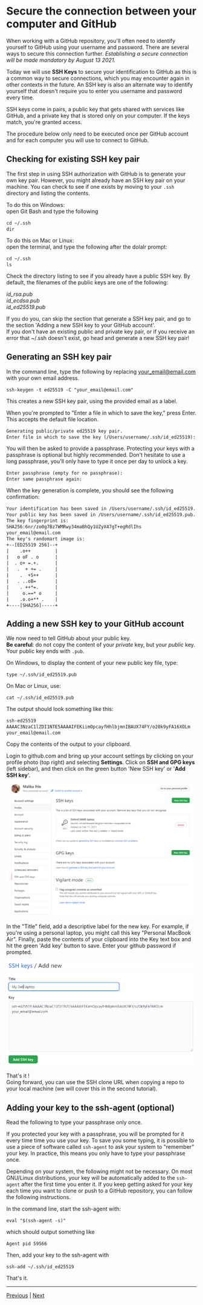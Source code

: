 # Secure the connection between your computer and GitHub

When working with a GitHub repository, you'll often need to identify yourself to GitHub using your username and password. There are several ways to secure this connection further. *Establishing a secure connection will be made mandatory by August 13 2021.* 

Today we will use **SSH Keys** to secure your identification to GitHub as this is a common way to secure connections, which you may encounter again in other contexts in the future. An SSH key is also an alternate way to identify yourself that doesn't require you to enter you username and password every time.

SSH keys come in pairs, a public key that gets shared with services like GitHub, and a private key that is stored only on your computer. If the keys match, you're granted access.

The procedure below only need to be executed once per GitHub account and for each computer you will use to connect to GitHub.

## Checking for existing SSH key pair
The first step in using SSH authorization with GitHub is to generate your own key pair. 
However, you might already have an SSH key pair on your machine. You can check to see if one exists by moving to your `.ssh` directory and listing the contents.

To do this on Windows:  
open Git Bash and type the following  
```
cd ~/.ssh
dir
```
  
To do this on Mac or Linux:  
open the terminal, and type the following after the dolalr prompt:  
```
cd ~/.ssh
ls
```

Check the directory listing to see if you already have a public SSH key. By default, the filenames of the public keys are one of the following:

*id_rsa.pub*  
*id_ecdsa.pub*  
*id_ed25519.pub*  

If you do you, can skip the section that generate a SSH key pair, and go to the section 'Adding a new SSH key to your GitHub account'.  
If you don't have an existing public and private key pair, or if you receive an error that ~/.ssh doesn't exist, go head and generate a new SSH key pair!

## Generating an SSH key pair

In the command line, type the following by replacing your_email@email.com with your own email address.

```
ssh-keygen -t ed25519 -C "your_email@email.com"
```

This creates a new SSH key pair, using the provided email as a label.

When you're prompted to "Enter a file in which to save the key," press Enter. This accepts the default file location.

```
Generating public/private ed25519 key pair.  
Enter file in which to save the key (/Users/username/.ssh/id_ed25519):  
```

You will then be asked to provide a passphrase. Protecting your keys with a passphrase is optional but highly recommended. Don't hesitate to use a long passphrase, you'll only have to type it once per day to unlock a key.

```
Enter passphrase (empty for no passphrase):  
Enter same passphrase again:
```

When the key generation is complete, you should see the following confirmation:

```
Your identification has been saved in /Users/username/.ssh/id_ed25519.
Your public key has been saved in /Users/username/.ssh/id_ed25519.pub.
The key fingerprint is:
SHA256:6nr/zo0g7Bz7WMRwy34maBhQy1UZyX47gT+egRdlIhs your_email@email.com
The key's randomart image is:
+--[ED25519 256]--+
|    .o++         |
|   o oF . o      |
|  . o+ =.+.      |
|   .  + += .     |
|    .  +S++      |
|   . ..oB=       |
|    . ++*=.      |
|     o.==* o     |
|    .o.o+** .    |
+----[SHA256]-----+
```


## Adding a new SSH key to your GitHub account

We now need to tell GitHub about your public key.  
**Be careful**: do not copy the content of your *private* key, but your *public* key. Your public key ends with `.pub`.

On Windows, to display the content of your new public key file, type:
```
type ~/.ssh/id_ed25519.pub
```

On Mac or Linux, use: 
```
cat ~/.ssh/id_ed25519.pub
```

The output should look something like this:

```
ssh-ed25519 AAAAC3NzaC1lZDI1NTE5AAAAIFEKiimOpcayfHhlbjmnIBAUX74FY/o20k9yFA16XOLm your_email@email.com
```

Copy the contents of the output to your clipboard.

Login to github.com and bring up your account settings by clicking on your profile photo (top right) and selecting **Settings**. Click on **SSH and GPG keys** (left sidebar), and then click on the green button 'New SSH key' or '**Add SSH key**'.

![](./assets/ssh-key.png)

In the "Title" field, add a descriptive label for the new key. For example, if you're using a personal laptop, you might call this key "Personal MacBook Air". Finally, paste the contents of your clipboard into the Key text box and hit the green 'Add key' button to save. Enter your github password if prompted.

![](./assets/add-ssh-key.png)

That's it !  
Going forward, you can use the SSH clone URL when copying a repo to your local machine (we will cover this in the second tutorial).

## Adding your key to the ssh-agent (optional)

Read the following to type your passphrase only once.

If you protected your key with a passphrase, you will be prompted
for it every time time you use your key. To save you some typing, it
is possible to use a piece of software called `ssh-agent` to ask your
system to "remember" your key. In practice, this means you only have
to type your passphrase once.

Depending on your system, the following might not be necessary. On
most GNU/Linux distributions, your key will be automatically added to
the `ssh-agent` after the first time you enter it. If you keep getting
asked for your key each time you want to clone or push to a GitHub
repository, you can follow the following instructions.

In the command line, start the ssh-agent with:

```
eval "$(ssh-agent -s)"
```

which should output something like
```
Agent pid 59566
```

Then, add your key to the ssh-agent with

```
ssh-add ~/.ssh/id_ed25519
```

That's it.

***

[Previous](./github.md) | [Next](./rstudio_project.md)

